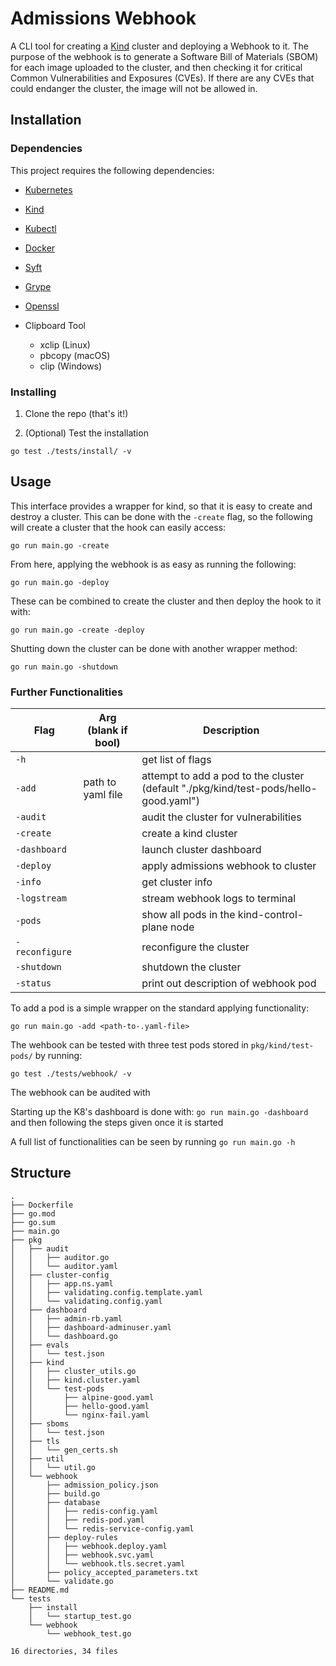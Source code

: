 # Admissions Webhook

A CLI tool for creating a [Kind](https://kind.sigs.k8s.io/) cluster and deploying a Webhook to it. The purpose of the webhook is to generate a Software Bill of Materials (SBOM) for each image uploaded to the cluster, and then checking it for critical Common Vulnerabilities and Exposures (CVEs). If there are any CVEs that could endanger the cluster, the image will not be allowed in. 

## Installation

### Dependencies

This project requires the following dependencies:

- [Kubernetes](https://kubernetes.io/releases/download/)

- [Kind](https://kind.sigs.k8s.io/)

- [Kubectl](https://kubernetes.io/docs/tasks/tools/)

- [Docker](https://www.docker.com/products/docker-desktop/)

- [Syft](https://github.com/anchore/syft)

- [Grype](https://github.com/anchore/grype)

- [Openssl](https://github.com/openssl/openssl)

- Clipboard Tool
    - xclip (Linux)
    - pbcopy (macOS)
    - clip (Windows)

### Installing

1. Clone the repo (that's it!)

2. (Optional) Test the installation

`go test ./tests/install/ -v`


## Usage

This interface provides a wrapper for kind, so that it is easy to create and destroy a cluster. This can be done with the `-create` flag, so the following will create a cluster that the hook can easily access:

`go run main.go -create`

From here, applying the webhook is as easy as running the following:

`go run main.go -deploy`

These can be combined to create the cluster and then deploy the hook to it with: 

`go run main.go -create -deploy`

Shutting down the cluster can be done with another wrapper method:

`go run main.go -shutdown`

### Further Functionalities

| Flag           | Arg (blank if bool)| Description                 |
|----------------|--------------------|-----------------------------|
| `-h`           |                    | get list of flags |
| `-add`         | path to yaml file  | attempt to add a pod to the cluster (default "./pkg/kind/test-pods/hello-good.yaml") |
| `-audit`       |                    | audit the cluster for vulnerabilities |
| `-create`      |                    | create a kind cluster |
| `-dashboard`   |                    | launch cluster dashboard  |
| `-deploy`      |                    | apply admissions webhook to cluster |
| `-info`        |                    | get cluster info |
| `-logstream`   |                    | stream webhook logs to terminal |
| `-pods`        |                    | show all pods in the kind-control-plane node |
| `-reconfigure` |                    | reconfigure the cluster |
| `-shutdown`    |                    | shutdown the cluster |
| `-status`      |                    | print out description of webhook pod |

To add a pod is a simple wrapper on the standard applying functionality:

`go run main.go -add <path-to-.yaml-file>`

The wehbook can be tested with three test pods stored in `pkg/kind/test-pods/` by running:

`go test ./tests/webhook/ -v`

The webhook can be audited with 

Starting up the K8's dashboard is done with: `go run main.go -dashboard` and then following the steps given once it is started

A full list of functionalities can be seen by running `go run main.go -h`

## Structure

```
.
├── Dockerfile
├── go.mod
├── go.sum
├── main.go
├── pkg
│   ├── audit
│   │   ├── auditor.go
│   │   └── auditor.yaml
│   ├── cluster-config
│   │   ├── app.ns.yaml
│   │   ├── validating.config.template.yaml
│   │   └── validating.config.yaml
│   ├── dashboard
│   │   ├── admin-rb.yaml
│   │   ├── dashboard-adminuser.yaml
│   │   └── dashboard.go
│   ├── evals
│   │   └── test.json
│   ├── kind
│   │   ├── cluster_utils.go
│   │   ├── kind.cluster.yaml
│   │   └── test-pods
│   │       ├── alpine-good.yaml
│   │       ├── hello-good.yaml
│   │       └── nginx-fail.yaml
│   ├── sboms
│   │   └── test.json
│   ├── tls
│   │   └── gen_certs.sh
│   ├── util
│   │   └── util.go
│   └── webhook
│       ├── admission_policy.json
│       ├── build.go
│       ├── database
│       │   ├── redis-config.yaml
│       │   ├── redis-pod.yaml
│       │   └── redis-service-config.yaml
│       ├── deploy-rules
│       │   ├── webhook.deploy.yaml
│       │   ├── webhook.svc.yaml
│       │   └── webhook.tls.secret.yaml
│       ├── policy_accepted_parameters.txt
│       └── validate.go
├── README.md
└── tests
    ├── install
    │   └── startup_test.go
    └── webhook
        └── webhook_test.go

16 directories, 34 files
```
